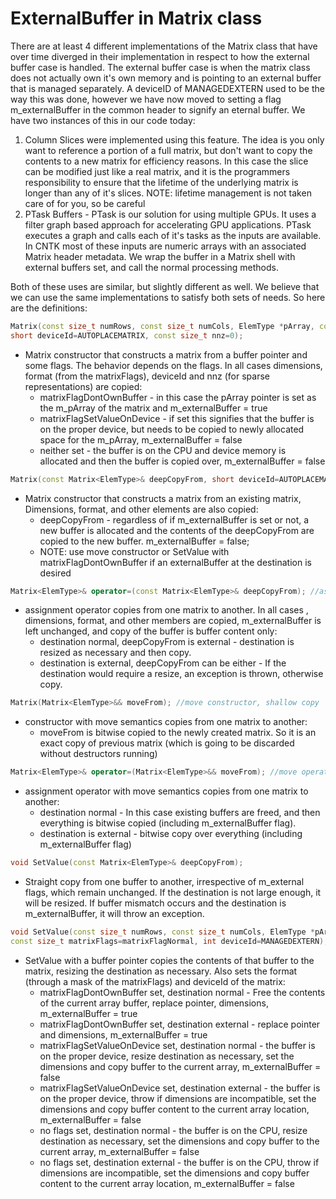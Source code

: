 # ExternalBuffer in Matrix class

There are at least 4 different implementations of the Matrix class that have over time diverged in their implementation in respect to how the external buffer case is handled. The external buffer case is when the matrix class does not actually own it's own memory and is pointing to an external buffer that is managed separately. A deviceID of MANAGEDEXTERN used to be the way this was done, however we have now moved to setting a flag m_externalBuffer in the common header to signify an eternal buffer. We have two instances of this in our code today:

1. Column Slices were implemented using this feature. The idea is you only want to reference a portion of a full matrix, but don't want to copy the contents to a new matrix for efficiency reasons. In this case the slice can be modified just like a real matrix, and it is the programmers responsibility to ensure that the lifetime of the underlying matrix is longer than any of it's slices. NOTE: lifetime management is not taken care of for you, so be careful
2. PTask Buffers - PTask is our solution for using multiple GPUs. It uses a filter graph based approach for accelerating GPU applications. PTask executes a graph and calls each of it's tasks as the inputs are available. In CNTK most of these inputs are numeric arrays with an associated Matrix header metadata. We wrap the buffer in a Matrix shell with external buffers set, and call the normal processing methods.

Both of these uses are similar, but slightly different as well. We believe that we can use the same implementations to satisfy both sets of needs. So here are the definitions:

```c++
Matrix(const size_t numRows, const size_t numCols, ElemType *pArray, const size_t matrixFlags=matrixFlagNormal, 
short deviceId=AUTOPLACEMATRIX, const size_t nnz=0);
```

* Matrix constructor that constructs a matrix from a buffer pointer and some flags. The behavior depends on the flags. In all cases dimensions, format (from the matrixFlags), deviceId and nnz (for sparse representations) are copied:
	* matrixFlagDontOwnBuffer - in this case the pArray pointer is set as the m_pArray of the matrix and m_externalBuffer = true
	* matrixFlagSetValueOnDevice - if set this signifies that the buffer is on the proper device, but needs to be copied to newly allocated space for the m_pArray, m_externalBuffer = false
	* neither set - the buffer is on the CPU and device memory is allocated and then the buffer is copied over, m_externalBuffer = false

```c++
Matrix(const Matrix<ElemType>& deepCopyFrom, short deviceId=AUTOPLACEMATRIX); //copy constructor, deep copy
```

* Matrix constructor that constructs a matrix from an existing matrix, Dimensions, format, and other elements are also copied:
	* deepCopyFrom - regardless of if m_externalBuffer is set or not, a new buffer is allocated and the contents of the deepCopyFrom are copied to the new buffer. m_externalBuffer = false;
	* NOTE: use move constructor or SetValue with matrixFlagDontOwnBuffer if an externalBuffer at the destination is desired

```c++
Matrix<ElemType>& operator=(const Matrix<ElemType>& deepCopyFrom); //assignment operator, deep copy
```

* assignment operator copies from one matrix to another. In all cases , dimensions, format, and other members are copied, m_externalBuffer is left unchanged, and copy of the buffer is buffer content only:
	* destination normal, deepCopyFrom is external - destination is resized as necessary and then copy.
	* destination is external, deepCopyFrom can be either - If the destination would require a resize, an exception is thrown, otherwise copy.

```c++
Matrix(Matrix<ElemType>&& moveFrom); //move constructor, shallow copy
```

* constructor with move semantics copies from one matrix to another:
	* moveFrom is bitwise copied to the newly created matrix. So it is an exact copy of previous matrix (which is going to be discarded without destructors running)

```c++
Matrix<ElemType>& operator=(Matrix<ElemType>&& moveFrom); //move operator, shallow copy
```

* assignment operator with move semantics copies from one matrix to another:
	* destination normal - In this case existing buffers are freed, and then everything is bitwise copied (including m_externalBuffer flag). 
	* destination is external - bitwise copy over everything (including m_externalBuffer flag)

```c++
void SetValue(const Matrix<ElemType>& deepCopyFrom);
```

* Straight copy from one buffer to another, irrespective of m_external flags, which remain unchanged. If the destination is not large enough, it will be resized. If buffer mismatch occurs and the destination is m_externalBuffer, it will throw an exception.

```c++
void SetValue(const size_t numRows, const size_t numCols, ElemType *pArray, 
const size_t matrixFlags=matrixFlagNormal, int deviceId=MANAGEDEXTERN);
```

* SetValue with a buffer pointer copies the contents of that buffer to the matrix, resizing the destination as necessary. Also sets the format (through a mask of the matrixFlags) and deviceId of the matrix:
	* matrixFlagDontOwnBuffer set, destination normal - Free the contents of the current array buffer, replace pointer, dimensions,  m_externalBuffer = true
	* matrixFlagDontOwnBuffer set, destination external - replace pointer and dimensions, m_externalBuffer = true 
	* matrixFlagSetValueOnDevice set, destination normal - the buffer is on the proper device, resize destination as necessary, set the dimensions and copy buffer to the current array, m_externalBuffer = false
	* matrixFlagSetValueOnDevice set, destination external - the buffer is on the proper device, throw if dimensions are incompatible, set the dimensions and copy buffer content to the current array location, m_externalBuffer = false
	* no flags set, destination normal - the buffer is on the CPU, resize destination as necessary, set the dimensions and copy buffer to the current array, m_externalBuffer = false
	* no flags set, destination external - the buffer is on the CPU, throw if dimensions are incompatible, set the dimensions and copy buffer content to the current array location, m_externalBuffer = false


